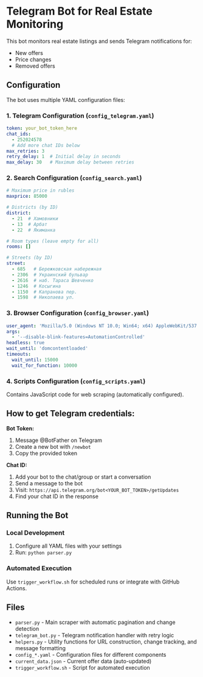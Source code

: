 # Telegram Bot for Real Estate Monitoring

This bot monitors real estate listings and sends Telegram notifications for:
- New offers
- Price changes
- Removed offers

## Configuration

The bot uses multiple YAML configuration files:

### 1. Telegram Configuration (`config_telegram.yaml`)
```yaml
token: your_bot_token_here
chat_ids:
  - 252024578
  # Add more chat IDs below
max_retries: 3
retry_delay: 1  # Initial delay in seconds
max_delay: 30   # Maximum delay between retries
```

### 2. Search Configuration (`config_search.yaml`)
```yaml
# Maximum price in rubles
maxprice: 85000

# Districts (by ID)
district:
  - 21  # Хамовники
  - 13  # Арбат
  - 22  # Якиманка

# Room types (leave empty for all)
rooms: []

# Streets (by ID)
street: 
  - 685   # Бережковская набережная
  - 2306  # Украинский бульвар
  - 2616  # наб. Тараса Шевченко
  - 1246  # Косыгина
  - 1150  # Капранова пер.
  - 1598  # Николаева ул.
```

### 3. Browser Configuration (`config_browser.yaml`)
```yaml
user_agent: 'Mozilla/5.0 (Windows NT 10.0; Win64; x64) AppleWebKit/537.36'
args:
  - '--disable-blink-features=AutomationControlled'
headless: true
wait_until: 'domcontentloaded'
timeouts:
  wait_until: 15000
  wait_for_function: 10000
```

### 4. Scripts Configuration (`config_scripts.yaml`)
Contains JavaScript code for web scraping (automatically configured).

## How to get Telegram credentials:

**Bot Token:**
1. Message @BotFather on Telegram
2. Create a new bot with `/newbot`
3. Copy the provided token

**Chat ID:**
1. Add your bot to the chat/group or start a conversation
2. Send a message to the bot
3. Visit: `https://api.telegram.org/bot<YOUR_BOT_TOKEN>/getUpdates`
4. Find your chat ID in the response

## Running the Bot

### Local Development
1. Configure all YAML files with your settings
2. Run: `python parser.py`

### Automated Execution
Use `trigger_workflow.sh` for scheduled runs or integrate with GitHub Actions.

## Files

- `parser.py` - Main scraper with automatic pagination and change detection
- `telegram_bot.py` - Telegram notification handler with retry logic
- `helpers.py` - Utility functions for URL construction, change tracking, and message formatting
- `config_*.yaml` - Configuration files for different components
- `current_data.json` - Current offer data (auto-updated)
- `trigger_workflow.sh` - Script for automated execution